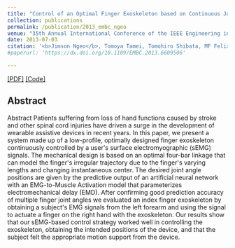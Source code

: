 ```yaml
---
title: "Control of an Optimal Finger Exoskeleton based on Continuous Joint Angle Estimation from EMG signals"
collection: publications
permalink: /publication/2013_embc_ngeo
venue: "35th Annual International Conference of the IEEE Engineering in Medicine and Biology Society (EMBC), Osaka, Japan"
date: 2013-07-03
citation: '<b>Jimson Ngeo</b>, Tomoya Tamei, Tomohiro Shibata, MF Felix Orlando, Laxmidhar Behera, Anupam Saxena, Ashish Dutta. <i>35th Annual International Conference of the IEEE Engineering in Medicine and Biology Society (EMBC)</i>. 2013.'
#paperurl: 'https://dx.doi.org/10.1109/EMBC.2013.6609506'

---  
```

[[PDF]](http://jngeo.github.io/files/2013_embc_ngeo.pdf) [[Code]]()

## Abstract
Abstract
Patients suffering from loss of hand functions caused by stroke and other spinal cord injuries have driven a surge in the development of wearable assistive devices in recent years. In this paper, we present a system made up of a low-profile, optimally designed finger exoskeleton continuously controlled by a user's surface electromyographic (sEMG) signals. The mechanical design is based on an optimal four-bar linkage that can model the finger's irregular trajectory due to the finger's varying lengths and changing instantaneous center. The desired joint angle positions are given by the predictive output of an artificial neural network with an EMG-to-Muscle Activation model that parameterizes electromechanical delay (EMD). After confirming good prediction accuracy of multiple finger joint angles we evaluated an index finger exoskeleton by obtaining a subject's EMG signals from the left forearm and using the signal to actuate a finger on the right hand with the exoskeleton. Our results show that our sEMG-based control strategy worked well in controlling the exoskeleton, obtaining the intended positions of the device, and that the subject felt the appropriate motion support from the device.
